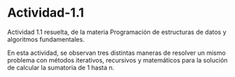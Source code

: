 # Actividad-1.1
Actividad 1.1 resuelta, de la materia Programación de estructuras de datos y algoritmos fundamentales. 

En esta actividad, se observan tres distintas maneras de resolver un mismo problema con métodos iterativos, recursivos y matemáticos para la solución de calcular la sumatoria de 1 hasta n.
